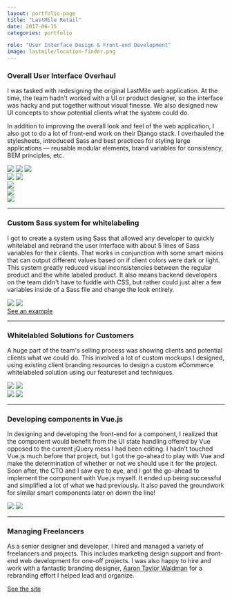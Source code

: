 ```yaml
---
layout: portfolio-page
title: "LastMile Retail"
date: 2017-06-15
categories: portfolio

role: "User Interface Design & Front-end Development"
image: lastmile/location-finder.png
---
```


### Overall User Interface Overhaul

I was tasked with redesigning the original LastMile web application. At the time, the team hadn't worked with a UI or product designer, so the interface was hacky and put together without visual finesse. We also designed new UI concepts to show potential clients what the system could do.

In addition to improving the overall look and feel of the web application, I also got to do a lot of front-end work on their Django stack. I overhauled the stylesheets, introduced Sass and best practices for styling large applications &mdash; reusable modular elements, brand variables for consistency, BEM principles, etc.


<div class="nd-portfolio__images even">
	<span>
		<img src="/assets/images/folio/lastmile/C9I6c4hXsAA4fC8.jpg" />
	</span>
	<span>
		<img src="/assets/images/folio/lastmile/nd-lastmile-widget.jpg" />
	</span>
	<span>
		<img src="/assets/images/folio/lastmile/lm-widget__2b.png" />
	</span>
</div>

<div class="nd-portfolio__images even">
	<span>
		<img src="/assets/images/folio/lastmile/lm-find-nearby.png" />
	</span>
	<span>
		<img src="/assets/images/folio/lastmile/last-mile.png" />
	</span>
</div>

<div class="nd-portfolio__images">
	<span>
		<img src="/assets/images/folio/lastmile/flow-pd.jpg" />
	</span>
</div>

<div class="nd-portfolio__images">
	<span>
		<img src="/assets/images/folio/lastmile/lm-availability__modal.jpg" />
	</span>
</div>

<div class="nd-portfolio__images">
	<span>
		<img src="/assets/images/folio/lastmile/lm-new-ui.png" />
	</span>
</div>


---


### Custom Sass system for whitelabeling

I got to create a system using Sass that allowed any developer to quickly whitelabel and rebrand the user interface with about 5 lines of Sass variables for their clients. That works in conjunction with some smart mixins that can output different values based on if client colors were dark or light. This system greatly reduced visual inconsistencies between the regular product and the white labeled product. It also means backend developers on the team didn't have to fuddle with CSS, but rather could just alter a few variables inside of a Sass file and change the look entirely.

<div class="nd-portfolio__images even">
	<span>
		<img src="/assets/images/folio/lastmile/nd-lastmile-sears.jpg" />
	</span>
	<span>
		<img src="/assets/images/folio/lastmile/nd-lastmile-true-value.jpg" />
	</span>
</div>


<a href="https://www.sprint.com/storefronts/" class="nd-portfolio__btn" target="_blank">
	See an example <i class="fa fa-external-link"></i>
</a>

---

### Whitelabled Solutions for Customers
A huge part of the team's selling process was showing clients and potential clients what we could do. This involved
a lot of custom mockups I designed, using existing client branding resources to design
a custom eCommerce whitelabeled solution using our featureset and techniques.

<div class="nd-portfolio__images even">
	<span>
		<img src="/assets/images/folio/lastmile/business-detail_1.png" />
	</span>
	<span>
		<img src="/assets/images/folio/lastmile/category-list.png" />
	</span>
</div>

<div class="nd-portfolio__images even">
	<span>
		<img src="/assets/images/folio/lastmile/cat-promo.png" />
	</span>
	<span>
		<img src="/assets/images/folio/lastmile/sprint-homepage.png" />
	</span>
</div>



---


### Developing components in Vue.js

In designing and developing the front-end for a component, I realized that the component would benefit from the UI state handling offered by Vue opposed to the current jQuery mess I had been editing. I hadn't touched Vue.js much before that project, but I got the go-ahead to play with Vue and make the determination of whether or not we should use it for the project. Soon after, the CTO and I saw eye to eye, and I got the go-ahead to implement the component with Vue.js myself. It ended up being successful and simplified a lot of what we had previously. It also paved the groundwork for similar smart components later on down the line!

<div class="nd-portfolio__images even">
	<span>
		<img src="/assets/images/folio/lastmile/location-finder.png"  />
	</span>
	<span>
		<img src="/assets/images/folio/lastmile/nd-lastmile-vue-1.jpg" />
	</span>
</div>


---


### Managing Freelancers

As a senior designer and developer, I hired and managed a variety of freelancers and projects.
This includes marketing design support and front-end web development for one-off projects.
I was also happy to hire and work with a fantastic branding designer, <a href="https://www.taylorwaldman.com/" rel="external" target="_blank">Aaron Taylor Waldman</a>
for a rebranding effort I helped lead and organize.


<a href="http://buynearby.co" class="nd-portfolio__btn" target="_blank">See the site <i class="fa fa-external-link"></i></a>
